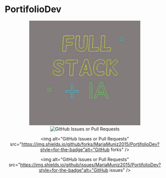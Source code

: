 # PortifolioDev

<div align="center">
<img src="./.gitassets/fulstack.jpg" width="350px">
<div><img alt="GitHub Issues or Pull Requests" src="https://img.shields.io/github/stars/MariaMuniz2015/PortifolioDev?style=for-the-badge"alt="GitHub stars" />

<img alt="GitHub Issues or Pull Requests" src="https://img.shields.io/github/forks/MariaMuniz2015/PortifolioDev?style=for-the-badge"alt="GitHub forks" />

<img alt="GitHub Issues or Pull Requests" src="https://img.shields.io/github/issues/MariaMuniz2015/PortifolioDev?style=for-the-badge"alt="GitHub issues" />

</div>
</div>

<div>
</div>
